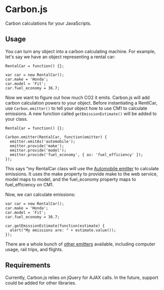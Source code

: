 # Carbon.js

Carbon calculations for your JavaScripts.

## Usage

You can turn any object into a carbon calculating machine. For example, let's say we have an object representing a rental car:


    RentalCar = function() {};
    
    var car = new RentalCar();
    car.make = 'Honda';
    car.model = 'Fit';
    car.fuel_economy = 36.7;

Now we want to figure out how much CO2 it emits. Carbon.js will add carbon calculation powers to your object. Before instantiating a RentlCar, use `Carbon.emitter()` to tell your object how to use CM1 to calculate emissions. A new function called `getEmissionEstimate()` will be added to your class.

    RentalCar = function() {};
    
    Carbon.emitter(RentalCar, function(emitter) {
      emitter.emitAs('automobile');
      emitter.provide('make');
      emitter.provide('model');
      emitter.provide('fuel_economy', { as: 'fuel_efficiency' });
    });

This says "my RentalCar class will use the [Automobile emitter](http://carbon.brighterplanet.com/models/automobile) to calculate emissions. It uses the make property to provide make to the web service, model maps to model, and the fuel_economy property maps to fuel_efficiency on CM1.

Now, we can calculate emissions:

    var car = new RentalCar();
    car.make = 'Honda';
    car.model = 'Fit';
    car.fuel_economy = 36.7;

    car.getEmissionEstimate(function(estimate) {
      alert("My emissions are: " + estimate.value());
    });

There are a whole bunch of [other emitters](http://carbon.brighterplanet.com/models) available, including computer usage, rail trips, and flights.

## Requirements

Currently, Carbon.js relies on jQuery for AJAX calls. In the future, support could be added for other libraries.
